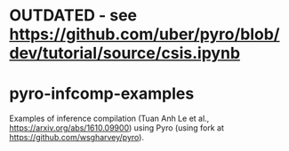 # OUTDATED - see <https://github.com/uber/pyro/blob/dev/tutorial/source/csis.ipynb>

# pyro-infcomp-examples
Examples of inference compilation (Tuan Anh Le et al., <https://arxiv.org/abs/1610.09900>) using Pyro (using fork at https://github.com/wsgharvey/pyro).
